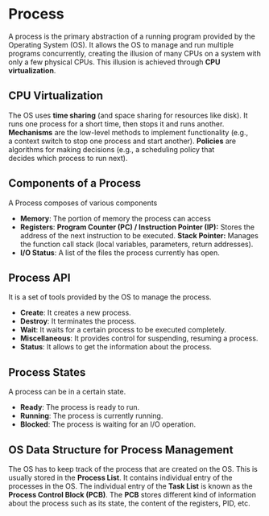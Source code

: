 # Process
A process is the primary abstraction of a running program provided by the Operating System (OS). It allows the OS to manage and run multiple programs concurrently, creating the illusion of many CPUs on a system with only a few physical CPUs. This illusion is achieved through **CPU virtualization**.

## CPU Virtualization
The OS uses **time sharing** (and space sharing for resources like disk). It runs one process for a short time, then stops it and runs another. **Mechanisms** are the low-level methods to implement functionality (e.g., a context switch to stop one process and start another). **Policies** are algorithms for making decisions (e.g., a scheduling policy that decides which process to run next).

## Components of a Process
A Process composes of various components

- **Memory**: The portion of memory the process can access
- **Registers**:  **Program Counter (PC) / Instruction Pointer (IP):** Stores the address of the next instruction to be executed. **Stack Pointer:** Manages the function call stack (local variables, parameters, return addresses).
- **I/O Status**: A list of the files the process currently has open.

## Process API
It is a set of tools provided by the OS to manage the process.

- **Create**: It creates a new process.
- **Destroy**: It terminates the process.
- **Wait**: It waits for a certain process to be executed completely.
- **Miscellaneous**: It provides control for suspending, resuming a process.
- **Status**: It allows to get the information about the process.

## Process States
A process can be in a certain state.

- **Ready**: The process is ready to run.
- **Running**: The process is currently running.
- **Blocked**: The process is waiting for an I/O operation.

## OS Data Structure for Process Management
The OS has to keep track of the process that are created on the OS. This is usually stored in the **Process List**. It contains individual entry of the processes in the OS. The individual entry of the **Task List** is known as the **Process Control Block (PCB)**. The **PCB** stores different kind of information about the process such as its state, the content of the registers, PID, etc.
